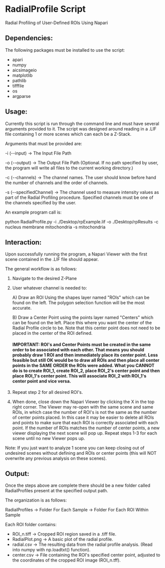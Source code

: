 # RadialProfile Script

Radial Profiling of User-Defined ROIs Using Napari

## Dependencies:
The following packages must be installed to use the script:
- apari
- numpy
- aicsimageio
- matplotlib
- pathlib
- tifffile
- os
- argparse

## Usage:

Currently this script is run through the command line and must have several arguments provided to it. The script was designed around reading in a .LIF file containing 1
or more scenes which can each be a Z-Stack.

Arguments that must be provided are:

-i (--input) -> The Input File Path

-o (--output) -> The Output File Path (Optional. If no path specified by user, the program will write all files to the current working directory.)

-c (--channels) -> The channel names. The user should know before hand the number of channels and the order of channels.

-s (--specifiedChannel) -> The channel used to measure intensity values as part of the Radial Profiling procedure. 
Specified channels must be one of the channels specified by the user.

An example program call is:

python RadialProfile.py -i ./Desktop/rpExample.lif -o ./Desktop/rpResults -c nucleus membrane mitochondria -s mitochondria

## Interaction:
Upon successfully running the program, a Napari Viewer with the first scene contained in the .LIF file should appear.

The general workflow is as follows:

1. Navigate to the desired Z-Plane

2. User whatever channel is needed to:

	A) Draw an ROI Using the shapes layer named "ROIs" which can be found on the left. The polygon selection function will be the most accurate.

	B) Draw a Center Point using the points layer named "Centers" which can be found on the left. Place this where you want the center of the Radial Profile circle to be.
	   Note that this center point does not need to be placed in the center of the ROI defined.

	#### IMPORTANT: ROI's and Center Points must be created in the same order to be associated with each other. That means you should probably draw 1 ROI and then immediately place its center point. Less feasible but still OK would be to draw all ROIs and then place all center points in the SAME ORDER the ROIs were added. What you CANNOT do is to create ROI_1, create ROI_2, place ROI_2's center point and then place ROI_1's center point. This will associate ROI_2 with ROI_1's center point and vice versa.

3. Repeat step 2 for all desired ROI's.

4. When done, close down the Napari Viewer by clicking the X in the top right corner. The Viewer may re-open with the same scene and same ROIs, in which case the number of ROI's
is not the same as the number of center points placed. In this case it may be easier to delete all ROIs and points to make sure that each ROI is correctly associated with each point.
If the number of ROIs matches the number of center points, a new viewer displaying the next scene will pop up. Repeat steps 1-3 for each scene until no new Viewer pops up.

Note: If you just want to analyze 1 scene you can keep closing out of undesired scenes without defining and ROIs or center points (this will NOT overwrite any previous analysis on these scenes).

## Output:

Once the steps above are complete there should be a new folder called RadialProfiles present at the specified output path.

The organization is as follows:

RadialProfiles -> Folder For Each Sample -> Folder For Each ROI Within Sample

Each ROI folder contains:
- ROI_n.tiff -> Cropped ROI region saved in a .tiff file.
- RadialPlot.png -> A basic plot of the radial profile.
- radial.csv -> The resulting data from the radial profile analysis. (Read into numpy with np.loadtxt() function).
- center.csv -> File containing the ROI's specified center point, adjusted to the coordinates of the cropped ROI image (ROI_n.tff).